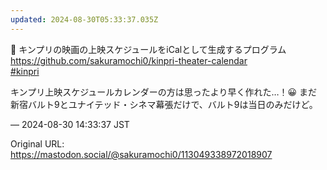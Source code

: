 ```yaml
---
updated: 2024-08-30T05:33:37.035Z
---
```


<p>📆 キンプリの映画の上映スケジュールをiCalとして生成するプログラム<br /><a href="https://github.com/sakuramochi0/kinpri-theater-calendar" target="_blank" rel="nofollow noopener noreferrer" translate="no"><span class="invisible">https://</span><span class="ellipsis">github.com/sakuramochi0/kinpri</span><span class="invisible">-theater-calendar</span></a><br /><a href="https://mastodon.social/tags/kinpri" class="mention hashtag" rel="tag">#<span>kinpri</span></a></p><p>キンプリ上映スケジュールカレンダーの方は思ったより早く作れた…！😀 まだ新宿バルト9とユナイテッド・シネマ幕張だけで、バルト9は当日のみだけど。</p>

&mdash; 2024-08-30 14:33:37 JST

Original URL: https://mastodon.social/@sakuramochi0/113049338972018907
